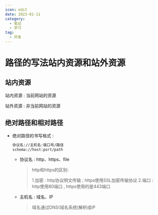 ```yaml
---
icon: edit
date: 2023-01-11
category:
  - 笔记
  - 学习
tag:
  - 开发
---
```

# 路径的写法站内资源和站外资源

## 站内资源

站内资源 : 当前网站的资源

站外资源 : 非当前网站的资源

## 绝对路径和相对路径

- 绝对路径的书写格式 :

  ```sh
  协议名://主机名:端口号/路径
  schema://host:port/path
  ```

  - 协议名 : http、https、file

    > http和https的区别:
    >
    > 1.加密 : http协议明文传输 ; https使用SSL加密传输协议
    > 2.端口 : http使用80端口 , https使用的是443端口

  - 主机名 : 域名、IP

    > 域名通过DNS(域名系统)解析成IP
